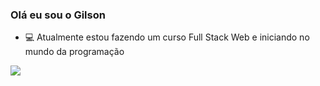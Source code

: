 ### Olá eu sou o Gilson

- 💻 Atualmente estou fazendo um curso Full Stack Web e iniciando no mundo da programação

<img src="https://github-readme-stats.vercel.app/api?username=gilsoncbsj&show_icons=true&rank_icon=github&theme=algolia" />




